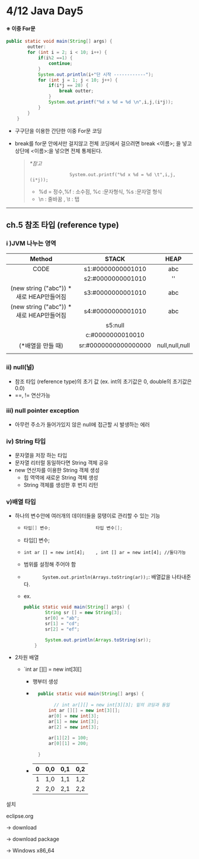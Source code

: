 # 4/12 Java Day5

#### ※ 이중 For문

```java
public static void main(String[] args) {
		outter:
		for (int i = 2; i < 10; i++) {
			if(i%2 ==1) {
				continue;
			}
			System.out.println(i+"단 시작 ------------");
			for (int j = 1; j < 10; j++) {
				if(i*j == 28) {
					break outter;
				}
				System.out.printf("%d x %d = %d \n",i,j,(i*j));
			}
		}
	}
```

- 구구단을 이용한 간단한 이중 For문 코딩

- break를 for문 안에서만 걸지않고 전체 코딩에서 걸으려면 break <이름>; 을 넣고 상단에 <이름>:을 넣으면 전체 통제된다.

  > *\*참고* 
  >
  > `				System.out.printf("%d x %d = %d \t",i,j,(i*j));`
  >
  > -  %d = 정수,%f : 소수점, %c :문자형식, %s :문자열 형식
  > - \n : 줄바꿈 , \t : 탭

-------------------------

## ch.5 참조 타입 (reference type)

### i )JVM 나누는 영역

|                  Method                  |        STACK         |      HEAP      |
| :--------------------------------------: | :------------------: | :------------: |
|                   CODE                   |  s1:#0000000001010   |      abc       |
|                                          |  s2:#0000000001010   |       ''       |
| (new string  ("abc")) *새로 HEAP만들어짐 |  s3:#0000000001010   |      abc       |
| (new string  ("abc")) *새로 HEAP만들어짐 |  s4:#0000000001010   |      abc       |
|                                          |       s5:null        |                |
|                                          |   c:#0000000010010   |                |
|            (*배열을 만들 때)             | sr:#0000000000000000 | null,null,null |
|                                          |                      |                |

### ii) null(널)

- 참조 타입 (reference type)의 초기 값 (ex. int의 초기값은 0, double의 초기값은 0.0)
- ==, != 연산가능

### iii) null pointer exception

- 아무런 주소가 들어가있지 않은 null에 접근할 시 발생하는 에러



### iv) String 타입 

- 문자열을 저장 하는 타입
- 문자열 리터럴 동일하다면 String 객체 공유
- new 연산자를 이용한 String 객체 생성
  - 힙 역역에 새로운 String 객체 생성
  - String 객체를 생성한 후 번지 리턴

### v)배열 타입

- 하나의 변수안에 여러개의 데이터들을 뭉탱이로 관리할 수 있는 기능

  - ```java
    타입[] 변수;                 타입 변수[];
    
    ```

  - 타입[] 변수;

  - `int ar [] = new int[4];    , int [] ar = new int[4]; //둘다가능`

  - 범위를 설정해 주어야 함

  - `		System.out.println(Arrays.toString(ar));`: 배열값을 나타내준다.

  - ex.

    ```java
    public static void main(String[] args) {
    		String sr [] = new String[3];
    		sr[0] = "ab";
    		sr[1] = "cd";
    		sr[2] = "ef";		
    
    		System.out.println(Arrays.toString(sr));
    	}
    ```

    

- 2차원 배열
  - `int ar \[][] = new int\[3][]
  
    - 행부터 생성
  
    - ```java
      	public static void main(String[] args) {
              
              // int ar[][] = new int[3][3]; 밑의 코딩과 동일
      		int ar [][] = new int[3][];
      		ar[0] = new int[3];
      		ar[1] = new int[3];
      		ar[2] = new int[3];
      		
      		ar[1][2] = 100;
      		ar[0][1] = 200;
      		
      	}
      ```
  
    - | 0    | 0,0  | 0,1  | 0,2  |
      | ---- | :--: | :--: | :--: |
      | 1    | 1,0  | 1,1  | 1,2  |
      | 2    | 2,0  | 2,1  | 2,2  |

설치

eclipse.org

-> download

-> download package

-> Windows x86_64

